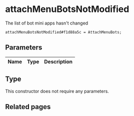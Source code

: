 # attachMenuBotsNotModified
The list of bot mini apps hasn't changed

```
attachMenuBotsNotModified#f1d88a5c = AttachMenuBots;
```

## Parameters
| Name | Type | Description |
| ---- | :----: | ----------- |


## Type
This constructor does not require any parameters.

## Related pages
